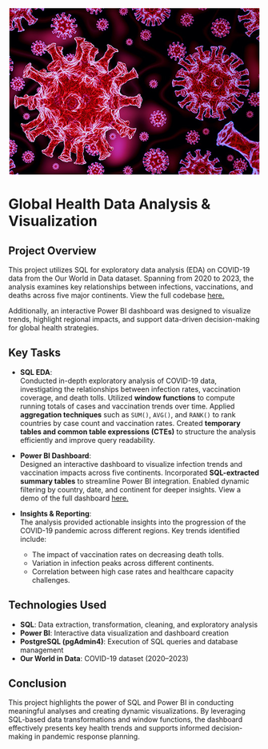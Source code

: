<div align="center">
  <img src="https://github.com/rbeaubrun/SQL-Exploratory-Analysis-Project/blob/main/covid19%20(1).jpg" alt="covid19 (1)">
</div>

# Global Health Data Analysis & Visualization

## Project Overview  
This project utilizes SQL for exploratory data analysis (EDA) on COVID-19 data from the Our World in Data dataset. Spanning from 2020 to 2023, the analysis examines key relationships between infections, vaccinations, and deaths across five major continents. View the full codebase <a href="https://github.com/rbeaubrun/Visualizing-the-Impact-of-Covid-19/blob/main/Covid-19%20EDA%20v2.sql">here.</a>

Additionally, an interactive Power BI dashboard was designed to visualize trends, highlight regional impacts, and support data-driven decision-making for global health strategies.

## Key Tasks  
- **SQL EDA**:  
  Conducted in-depth exploratory analysis of COVID-19 data, investigating the relationships between infection rates, vaccination coverage, and death tolls. Utilized **window functions** to compute running totals of cases and vaccination trends over time. Applied **aggregation techniques** such as `SUM()`, `AVG()`, and `RANK()` to rank countries by case count and vaccination rates. Created **temporary tables and common table expressions (CTEs)** to structure the analysis efficiently and improve query readability.

- **Power BI Dashboard**:  
  Designed an interactive dashboard to visualize infection trends and vaccination impacts across five continents. Incorporated **SQL-extracted summary tables** to streamline Power BI integration. Enabled dynamic filtering by country, date, and continent for deeper insights. View a demo of the full dashboard <a href="https://drive.google.com/drive/u/0/folders/1SHOOEXYTPdPQKgCb2EeXJrjp3wZk_EjK">here.</a>


- **Insights & Reporting**:  
  The analysis provided actionable insights into the progression of the COVID-19 pandemic across different regions. Key trends identified include:
  - The impact of vaccination rates on decreasing death tolls.
  - Variation in infection peaks across different continents.
  - Correlation between high case rates and healthcare capacity challenges.

## Technologies Used  
- **SQL**: Data extraction, transformation, cleaning, and exploratory analysis  
- **Power BI**: Interactive data visualization and dashboard creation  
- **PostgreSQL (pgAdmin4)**: Execution of SQL queries and database management  
- **Our World in Data**: COVID-19 dataset (2020–2023)

## Conclusion  
This project highlights the power of SQL and Power BI in conducting meaningful analyses and creating dynamic visualizations. By leveraging SQL-based data transformations and window functions, the dashboard effectively presents key health trends and supports informed decision-making in pandemic response planning.

